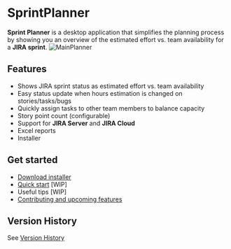
# SprintPlanner
**Sprint Planner** is a desktop application that simplifies the planning process by showing you an overview of the estimated effort vs. team availability for a **JIRA sprint**.
![MainPlanner](https://user-images.githubusercontent.com/7755563/79144099-0c818480-7dc7-11ea-8d9e-d66e16ea18eb.png)
## Features
- Shows JIRA sprint status as estimated effort vs. team availability
- Easy status update when hours estimation is changed on stories/tasks/bugs
- Quickly assign tasks to other team members to balance capacity
- Story point count (configurable)
- Support for **JIRA Server** and **JIRA Cloud**
- Excel reports
- Installer
## Get started
- [Download installer](https://github.com/remusp/SprintPlanner/releases/download/v0.0.7-beta/SprintPlanner.zip)
- [Quick start](https://github.com/remusp/SprintPlanner/wiki/Quick-Start) [WIP]
- Useful tips [WIP]
- [Contributing and upcoming features](./docs/wishlist.md)

## Version History
See [Version History](VersionHistory.md)
    

